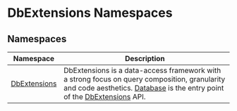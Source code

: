 DbExtensions Namespaces
=======================


Namespaces
----------

| Namespace         | Description                                                                                                                                                                       |
| ----------------- | --------------------------------------------------------------------------------------------------------------------------------------------------------------------------------- |
| [DbExtensions][1] | DbExtensions is a data-access framework with a strong focus on query composition, granularity and code aesthetics. [Database][2] is the entry point of the [DbExtensions][1] API. |

[1]: DbExtensions/README.md
[2]: DbExtensions/Database/README.md